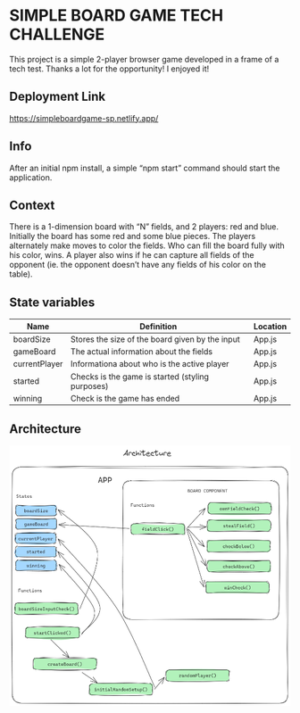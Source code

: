 # SIMPLE BOARD GAME TECH CHALLENGE

This project is a simple 2-player browser game developed in a frame of a tech test. Thanks a lot for the opportunity! I enjoyed it!

## Deployment Link
https://simpleboardgame-sp.netlify.app/

## Info
After an initial npm install, a simple “npm start” command should start the application.

## Context

There is a 1-dimension board with “N” fields, and 2 players: red and blue. Initially the board has
some red and some blue pieces. The players alternately make moves to color the fields. Who
can fill the board fully with his color, wins. A player also wins if he can capture all fields of the
opponent (ie. the opponent doesn’t have any fields of his color on the table).

## State variables

| Name | Definition | Location |
| ------------- | ------------- | ------------- |
| boardSize  | Stores the size of the board given by the input  | App.js |
| gameBoard  | The actual information about the fields  | App.js |
| currentPlayer  | Informationa about who is the active player  | App.js |
| started  | Checks is the game is started (styling purposes) | App.js |
| winning  | Check is the game has ended  | App.js |

## Architecture
![image of the architecture](/public/boardgame-arch.png)